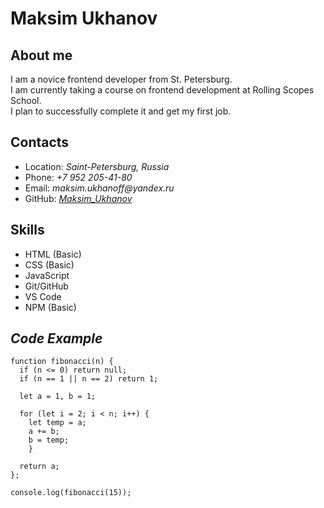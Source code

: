 # Maksim Ukhanov

## __About me__
I am a novice frontend developer from St. Petersburg. \
I am currently taking a course on frontend development at Rolling Scopes School. \
I plan to successfully complete it and get my first job.

## __Contacts__
- Location: _Saint-Petersburg, Russia_
- Phone: _+7 952 205-41-80_
- Email: _maksim.ukhanoff@yandex.ru_
- GitHub: [_Maksim_Ukhanov_](https://github.com/CultureCat89)

## Skills
- HTML (Basic)
- CSS (Basic)
- JavaScript
- Git/GitHub
- VS Code
- NPM (Basic)

## ___Code Example___
```
function fibonacci(n) {
  if (n <= 0) return null;
  if (n == 1 || n == 2) return 1;
  
  let a = 1, b = 1;
  
  for (let i = 2; i < n; i++) {
    let temp = a;
    a += b;
    b = temp;
    }
    
  return a;
};

console.log(fibonacci(15));
```

